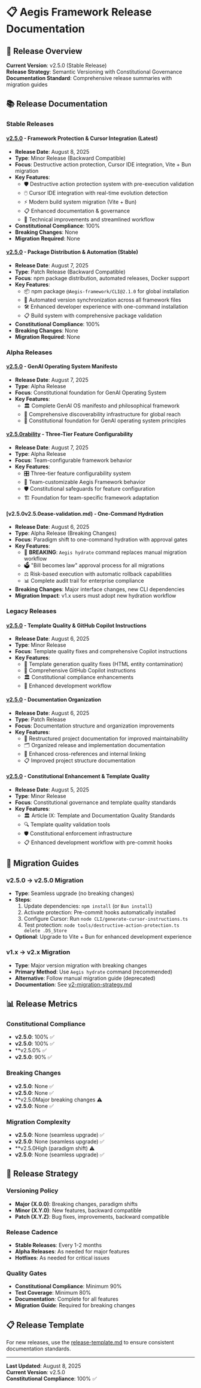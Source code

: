 <!--
@aegisFrameworkVersion: 2.5.0
@intent: Release documentation index and navigation
@context: Comprehensive release documentation for all framework versions
@mode: strict
-->

# 📋 Aegis Framework Release Documentation

## 🎯 Release Overview

**Current Version**: v2.5.0 (Stable Release)  
**Release Strategy**: Semantic Versioning with Constitutional Governance  
**Documentation Standard**: Comprehensive release summaries with migration guides

## 📚 Release Documentation

### **Stable Releases**

#### **[v2.5.0](./v2.5.0.md)** - Framework Protection & Cursor Integration (Latest)

- **Release Date**: August 8, 2025
- **Type**: Minor Release (Backward Compatible)
- **Focus**: Destructive action protection, Cursor IDE integration, Vite + Bun migration
- **Key Features**:
  - 🛡️ Destructive action protection system with pre-execution validation
  - 🖱️ Cursor IDE integration with real-time evolution detection
  - ⚡ Modern build system migration (Vite + Bun)
  - 📋 Enhanced documentation & governance
  - 🔧 Technical improvements and streamlined workflow
- **Constitutional Compliance**: 100%
- **Breaking Changes**: None
- **Migration Required**: None

#### **[v2.5.0](./v2.5.0.md)** - Package Distribution & Automation (Stable)

- **Release Date**: August 7, 2025
- **Type**: Patch Release (Backward Compatible)
- **Focus**: npm package distribution, automated releases, Docker support
- **Key Features**:
  - 📦 npm package `@Aegis-framework/CLI@2.1.0` for global installation
  - 🤖 Automated version synchronization across all framework files
  - 🛠️ Enhanced developer experience with one-command installation
  - 📋 Build system with comprehensive package validation
- **Constitutional Compliance**: 100%
- **Breaking Changes**: None
- **Migration Required**: None

### **Alpha Releases**

#### **[v2.5.0](./v2.5.0.md)** - GenAI Operating System Manifesto

- **Release Date**: August 7, 2025
- **Type**: Alpha Release
- **Focus**: Constitutional foundation for GenAI Operating System
- **Key Features**:
  - 🏛️ Complete GenAI OS manifesto and philosophical framework
  - 📖 Comprehensive discoverability infrastructure for global reach
  - 🎯 Constitutional foundation for GenAI operating system principles

#### **[v2.5.0rability](./v2.5.0.md)** - Three-Tier Feature Configurability

- **Release Date**: August 7, 2025
- **Type**: Alpha Release
- **Focus**: Team-configurable framework behavior
- **Key Features**:
  - 🎛️ Three-tier feature configurability system
  - 👥 Team-customizable Aegis Framework behavior
  - 🛡️ Constitutional safeguards for feature configuration
  - 🏗️ Foundation for team-specific framework adaptation

#### **[v2.5.0v2.5.0ease-validation.md)** - One-Command Hydration

- **Release Date**: August 6, 2025
- **Type**: Alpha Release (Breaking Changes)
- **Focus**: Paradigm shift to one-command hydration with approval gates
- **Key Features**:
  - 🚨 **BREAKING**: `Aegis hydrate` command replaces manual migration workflow
  - 🗳️ "Bill becomes law" approval process for all migrations
  - ⚖️ Risk-based execution with automatic rollback capabilities
  - 📊 Complete audit trail for enterprise compliance
- **Breaking Changes**: Major interface changes, new CLI dependencies
- **Migration Impact**: v1.x users must adopt new hydration workflow

### **Legacy Releases**

#### **[v2.5.0](./v2.5.0.md)** - Template Quality & GitHub Copilot Instructions

- **Release Date**: August 6, 2025
- **Type**: Minor Release
- **Focus**: Template quality fixes and comprehensive Copilot instructions
- **Key Features**:
  - 🔧 Template generation quality fixes (HTML entity contamination)
  - 📝 Comprehensive GitHub Copilot instructions
  - 🏛️ Constitutional compliance enhancements
  - 🧪 Enhanced development workflow

#### **[v2.5.0](./v2.5.0.md)** - Documentation Organization

- **Release Date**: August 6, 2025
- **Type**: Patch Release
- **Focus**: Documentation structure and organization improvements
- **Key Features**:
  - 📁 Restructured project documentation for improved maintainability
  - 🗂️ Organized release and implementation documentation
  - 🔗 Enhanced cross-references and internal linking
  - 📋 Improved project structure documentation

#### **[v2.5.0](./v2.5.0.md)** - Constitutional Enhancement & Template Quality

- **Release Date**: August 5, 2025
- **Type**: Minor Release
- **Focus**: Constitutional governance and template quality standards
- **Key Features**:
  - 🏛️ Article IX: Template and Documentation Quality Standards
  - 🔍 Template quality validation tools
  - 🛡️ Constitutional enforcement infrastructure
  - 📋 Enhanced development workflow with pre-commit hooks

## 🚀 Migration Guides

### **v2.5.0 → v2.5.0 Migration**

- **Type**: Seamless upgrade (no breaking changes)
- **Steps**:
  1. Update dependencies: `npm install` (or `Bun install`)
  2. Activate protection: Pre-commit hooks automatically installed
  3. Configure Cursor: Run `node CLI/generate-cursor-instructions.ts`
  4. Test protection: `node tools/destructive-action-protection.ts delete .DS_Store`
- **Optional**: Upgrade to Vite + Bun for enhanced development experience

### **v1.x → v2.x Migration**

- **Type**: Major version migration with breaking changes
- **Primary Method**: Use `Aegis hydrate` command (recommended)
- **Alternative**: Follow manual migration guide (deprecated)
- **Documentation**: See [v2-migration-strategy.md](./v2-migration-strategy.md)

## 📊 Release Metrics

### **Constitutional Compliance**

- **v2.5.0**: 100% ✅
- **v2.5.0**: 100% ✅
- **v2.5.0% ✅
- **v2.5.0**: 90% ✅

### **Breaking Changes**

- **v2.5.0**: None ✅
- **v2.5.0**: None ✅
- **v2.5.0Major breaking changes ⚠️
- **v2.5.0**: None ✅

### **Migration Complexity**

- **v2.5.0**: None (seamless upgrade) ✅
- **v2.5.0**: None (seamless upgrade) ✅
- **v2.5.0High (paradigm shift) ⚠️
- **v2.5.0**: None (seamless upgrade) ✅

## 🔮 Release Strategy

### **Versioning Policy**

- **Major (X.0.0)**: Breaking changes, paradigm shifts
- **Minor (X.Y.0)**: New features, backward compatible
- **Patch (X.Y.Z)**: Bug fixes, improvements, backward compatible

### **Release Cadence**

- **Stable Releases**: Every 1-2 months
- **Alpha Releases**: As needed for major features
- **Hotfixes**: As needed for critical issues

### **Quality Gates**

- **Constitutional Compliance**: Minimum 90%
- **Test Coverage**: Minimum 80%
- **Documentation**: Complete for all features
- **Migration Guide**: Required for breaking changes

## 📋 Release Template

For new releases, use the [release-template.md](./release-template.md) to ensure consistent documentation standards.

---

**Last Updated**: August 8, 2025  
**Current Version**: v2.5.0  
**Constitutional Compliance**: 100% ✅
